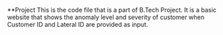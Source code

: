 **Project
This is the code file that is a part of B.Tech Project.
It is a basic website that shows the anomaly level and severity of customer when Customer ID and Lateral ID are provided as input.
